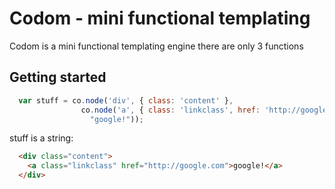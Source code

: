 
# Codom - mini functional templating

Codom is a mini functional templating engine there are only 3 functions

## Getting started

```js
  var stuff = co.node('div', { class: 'content' },
                co.node('a', { class: 'linkclass', href: 'http://google.com' },
                  "google!"));
```

stuff is a string:

```html
  <div class="content">
    <a class="linkclass" href="http://google.com">google!</a>
  </div>
```

